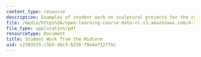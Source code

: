 ```yaml
---
content_type: resource
description: Examples of student work on sculptural projects for the course.
file: /media/https%3A/open-learning-course-data-rc.s3.amazonaws.com/4-322-introduction-to-sculpture-fall-2003/c2503515c5b54bc3b25bf8e4a7127fbc_sanjitmid.pdf
file_type: application/pdf
resourcetype: Document
title: Student Work from the Midterm
uid: c2503515-c5b5-4bc3-b25b-f8e4a7127fbc
---
```

